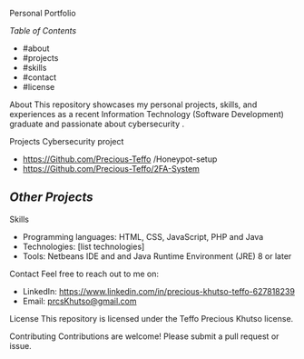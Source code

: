 Personal Portfolio

*Table of Contents*
- #about
- #projects
- #skills
- #contact
- #license

About
This repository showcases my personal projects, skills, and experiences as a recent Information Technology (Software Development) graduate and passionate about cybersecurity .

Projects
Cybersecurity project
- https://Github.com/Precious-Teffo /Honeypot-setup
- https://Github.com/Precious-Teffo/2FA-System 

*Other Projects*
- 

Skills
- Programming languages: HTML, CSS, JavaScript, PHP and Java 
- Technologies: [list technologies]
- Tools: Netbeans IDE and  and Java Runtime Environment (JRE) 8 or later

Contact
Feel free to reach out to me on:

- LinkedIn: https://www.linkedin.com/in/precious-khutso-teffo-627818239
- Email: prcsKhutso@gmail.com

License
This repository is licensed under the Teffo Precious Khutso license.

Contributing
Contributions are welcome! Please submit a pull request or issue.
